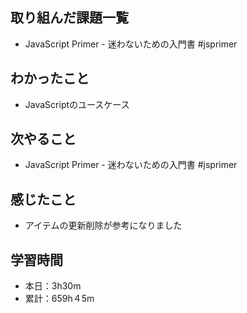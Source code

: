## 取り組んだ課題一覧
- JavaScript Primer - 迷わないための入門書 #jsprimer
## わかったこと
- JavaScriptのユースケース
## 次やること
- JavaScript Primer - 迷わないための入門書 #jsprimer
## 感じたこと
- アイテムの更新削除が参考になりました
## 学習時間
- 本日：3h30m
- 累計：659h４5m
